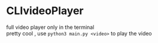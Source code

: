 # CLIvideoPlayer
full video player only in the terminal <br>
pretty cool , use `python3 main.py <video>` to play the video
